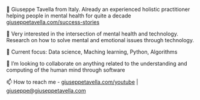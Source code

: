 👋 Giuseppe Tavella from Italy. Already an experienced holistic practitioner 
helping people in mental health for quite a decade [giuseppetavella.com/success-stories](https://giuseppetavella.com/success-stories) 

👀 Very interested in the intersection of mental health and technology. 
Research on how to solve mental and emotional issues through technology.

🌱 Current focus: Data science, Maching learning, Python, Algorithms 

💞️ I’m looking to collaborate on anything related to the understanding and
computing of the human mind through software 

📫 How to reach me - [giuseppetavella.com/youtube](https://giuseppetavella.com/youtube) | giuseppe@giuseppetavella.com

<!---
giuseppetavella/giuseppetavella is a ✨ special ✨ repository because its `README.md` (this file) appears on your GitHub profile.
You can click the Preview link to take a look at your changes.
--->
